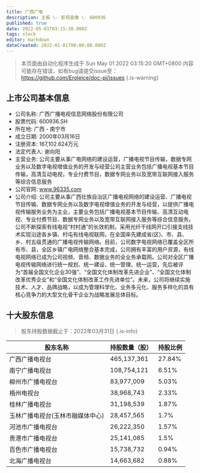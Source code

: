 ```yaml
---
title: 广西广电
description: 主板 \- 影视音像 \- 600936
published: true
date: 2022-05-01T03:15:20.000Z
tags: stock
editor: markdown
dateCreated: 2022-01-01T00:00:00.000Z
---
```


> 本页面由自动化程序生成于 Sun May 01 2022 03:15:20 GMT+0800
> 内容可能存在错误，如有bug请提交issue至：https://github.com/Eroleice/doc-pi/issues
{.is-warning}

## 上市公司基本信息
- 公司名称: 广西广播电视信息网络股份有限公司
- 股票代码: 600936.SH
- 所在地: 广西 - 南宁市
- 成立日期: 2000年03月16日
- 注册资本: 167,102.624万元
- 法定代表人: 谢向阳
- 主营业务: 公司主要从事广电网络的建设运营，广播电视节目传输，数据专网业务以及数字电视增值业务的开发与经营公司主营业务包括广播电视基本节目传输，高清互动电视，专业付费节目，数据专网业务以及宽带互联网接入服务等综合信息服务
- 公司官网: www.96335.com
- 公司介绍: 公司主要从事广西壮族自治区广播电视网络的建设运营、广播电视节目传输、数据专网业务以及数字电视增值业务的开发与经营，以提供广播电视传输服务业务为主业，主要业务包括广播电视基本节目传输、高清互动电视、专业付费节目、数据专网业务以及宽带互联网接入服务等综合信息服务。公司不断探索有线电视“村村通”的长效机制，采用光纤干线网开口引接支线技术实现沿途各乡镇、村屯有线电视联网，在全国率先建成省(区)、市、县、乡、村五级贯通的广播电视传输网络。目前，公司数字电视网络已覆盖全区所有市、县，全区乡镇广电网络整合基本完成，公司拥有丰富的用户资源，有线电视网络已成为公司视频、音频、数据业务的全业务承载网。公司对全区广播电视传输网络进行统一规划、统一建设、统一管理、统一运营，先后被评为“首届全国文化企业30强”、“全国文化体制改革先进企业”、“全国文化体制改革优秀企业”和“全国文化体制改革工作先进单位”。未来，公司将继续实施技术、人才、品牌战略，以成为管理科学化、业务多元化、服务多样化的具有核心竞争力的大型文化骨干企业为战略发展总体目标。


## 十大股东信息
> 股东持股数据截止于：2022年03月31日
{.is-info}

| 股东名称 | 持股数量（股） | 持股比例 |
| --- | --- | --- |
| 广西广播电视台 | 465,137,361 | 27.84% |
| 南宁广播电视台 | 108,754,121 | 6.51% |
| 柳州市广播电视台 | 83,977,009 | 5.03% |
| 梧州电视台 | 38,968,743 | 2.33% |
| 桂林广播电视台 | 31,198,539 | 1.87% |
| 玉林广播电视台(玉林市融媒体中心) | 28,457,565 | 1.7% |
| 河池市广播电视台 | 26,222,350 | 1.57% |
| 贵港市广播电视台 | 25,141,085 | 1.5% |
| 百色市广播电视台 | 15,738,732 | 0.94% |
| 北海广播电视台 | 14,663,682 | 0.88% |




